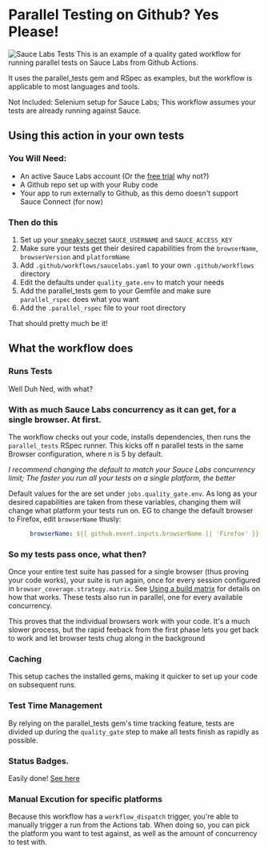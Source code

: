 # Parallel Testing on Github?  Yes Please!
![Sauce Labs Tests](https://github.com/DylanLacey/ParallelRSpecAction/workflows/Sauce%20Labs%20Tests/badge.svg?event=push)
This is an example of a quality gated workflow for running parallel tests on Sauce Labs from Github Actions.

It uses the parallel_tests gem and RSpec as examples, but the workflow is applicable to most languages and tools.

Not Included: Selenium setup for Sauce Labs; This workflow assumes your tests are already running against Sauce.

## Using this action in your own tests
### You Will Need:
* An active Sauce Labs account (Or the [free trial](https://saucelabs.com/sign-up) why not?)
* A Github repo set up with your Ruby code
* Your app to run externally to Github, as this demo doesn't support Sauce Connect (for now)

### Then do this
1. Set up your [sneaky secret](https://docs.github.com/en/free-pro-team@latest/actions/reference/encrypted-secrets) `SAUCE_USERNAME` and `SAUCE_ACCESS_KEY`  
2. Make sure your tests get their desired capabilities from the `browserName`, `browserVersion` and `platformName`
3. Add `.github/workflows/saucelabs.yaml` to your own `.github/workflows` directory
4. Edit the defaults under `quality_gate.env` to match your needs
4. Add the parallel_tests gem to your Gemfile and make sure `parallel_rspec` does what you want
5. Add the `.parallel_rspec` file to your root directory

That should pretty much be it!

## What the workflow does
### Runs Tests
Well Duh Ned, with what?

### With as much Sauce Labs concurrency as it can get, for a single browser.  At first.
The workflow checks out your code, installs dependencies, then runs the `parallel_tests` RSpec runner.  This kicks off n parallel tests in the same Browser configuration, where n is 5 by default.

_I recommend changing the default to match your Sauce Labs concurrency limit; The faster you run all your tests on a single platform, the better_

Default values for the are set under `jobs.quality_gate.env`. As long as your desired capabilities are taken from these variables, changing them will change what platform your tests run on.  EG to change the default browser to Firefox, edit `browserName` thusly:

```yaml
      browserName: ${{ github.event.inputs.browserName || 'Firefox' }}
```

### So my tests pass once, what then?
Once your entire test suite has passed for a single browser (thus proving your code works), your suite is run again, once for every session configured in `browser_coverage.strategy.matrix`.  See [Using a build matrix](https://docs.github.com/en/free-pro-team@latest/actions/learn-github-actions/managing-complex-workflows#using-a-build-matrix) for details on how that works.  These tests also run in parallel, one for every available concurrency.

This proves that the individual browsers work with your code.  It's a much slower process, but the rapid feeback from the first phase lets you get back to work and let browser tests chug along in the background

### Caching
This setup caches the installed gems, making it quicker to set up your code on subsequent runs.

### Test Time Management
By relying on the parallel_tests gem's time tracking feature, tests are divided up during the `quality_gate` step to make all tests finish as rapidly as possible.

### Status Badges.
Easily done!  [See here](https://docs.github.com/en/free-pro-team@latest/actions/managing-workflow-runs/adding-a-workflow-status-badge)

### Manual Excution for specific platforms
Because this workflow has a `workflow_dispatch` trigger, you're able to manually trigger a run from the Actions tab.  When doing so, you can pick the platform you want to test against, as well as the amount of concurrency to test with.